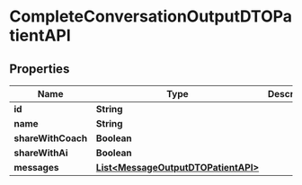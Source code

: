 

# CompleteConversationOutputDTOPatientAPI


## Properties

| Name | Type | Description | Notes |
|------------ | ------------- | ------------- | -------------|
|**id** | **String** |  |  [optional] |
|**name** | **String** |  |  [optional] |
|**shareWithCoach** | **Boolean** |  |  [optional] |
|**shareWithAi** | **Boolean** |  |  [optional] |
|**messages** | [**List&lt;MessageOutputDTOPatientAPI&gt;**](MessageOutputDTOPatientAPI.md) |  |  [optional] |



